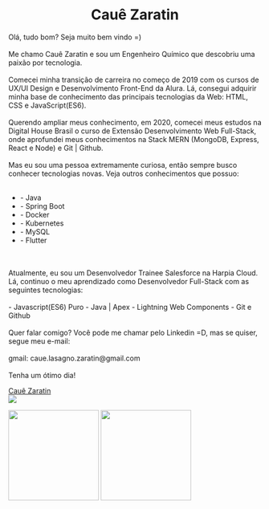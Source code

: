 <h1 align="center">Cauê Zaratin</h1>
<p>
 Olá, tudo bom? Seja muito bem vindo =)
<br/><br/>  
Me chamo Cauê Zaratin e sou um Engenheiro Químico que descobriu uma paixão por tecnologia.
<br/><br/>
Comecei minha transição de carreira no começo de 2019 com os cursos de UX/UI Design e Desenvolvimento Front-End da Alura. Lá, consegui adquirir minha base de conhecimento das principais tecnologias da Web: HTML, CSS e JavaScript(ES6).
<br/><br/>
Querendo ampliar meus conhecimento, em 2020, comecei meus estudos na Digital House Brasil o curso de Extensão Desenvolvimento Web Full-Stack, onde aprofundei meus conhecimentos na Stack MERN (MongoDB, Express, React e Node) e Git | Github.
<br/><br/>
Mas eu sou uma pessoa extremamente curiosa, então sempre busco conhecer tecnologias novas. Veja outros conhecimentos que possuo:
<br/><br/>
<ul>
 <li>- Java</li>
 <li>- Spring Boot</li>
 <li>- Docker</li>
 <li>- Kubernetes</li>
 <li>- MySQL</li>
 <li>- Flutter</li>
</ul>
<br/><br/>
Atualmente, eu sou um Desenvolvedor Trainee Salesforce na Harpia Cloud. Lá, continuo o meu aprendizado como Desenvolvedor Full-Stack com as seguintes tecnologias:
<br/><br/>
- Javascript(ES6) Puro
- Java | Apex
- Lightning Web Components
- Git e Github
<br/><br/>
Quer falar comigo? Você pode me chamar pelo Linkedin =D, mas se quiser, segue meu e-mail:
<br/><br/>
gmail: caue.lasagno.zaratin@gmail.com
<br/><br/>
Tenha um ótimo dia!
</p>
<p>
  <div class="LI-profile-badge"  data-version="v1" data-size="medium" data-locale="pt_BR" data-type="vertical" data-theme="dark" data-vanity="cauezaratin"><a class="LI-simple-link" href='https://br.linkedin.com/in/cauezaratin?trk=profile-badge'>Cauê Zaratin</a></div>
<a href="mailto:caue.lasagno.zaratin@gmail.com"><img src="https://img.shields.io/badge/-caue.lasagno.zaratin@gmail.com-c14438?style=flat-square&logo=Gmail&logoColor=white&link=mailto:caue.lasagno.zaratin@gmail.com" /></a>
</p>

<img height="180em" src="https://github-readme-stats.vercel.app/api?username=cauelz&show_icons=true&hide_border=true&&count_private=true&include_all_commits=true" />
<img height="180em" src="https://github-readme-stats.vercel.app/api/top-langs/?username=cauelz&exclude_repo=KNN-Image-Classification&show_icons=true&hide_border=true&layout=compact&langs_count=8"/>
